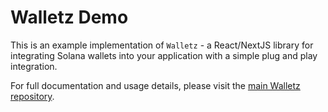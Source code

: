# Walletz Demo

This is an example implementation of `Walletz` - a React/NextJS library for integrating Solana wallets into your application with a simple plug and play integration.

For full documentation and usage details, please visit the [main Walletz repository](https://github.com/walletzdotfun/walletz).
